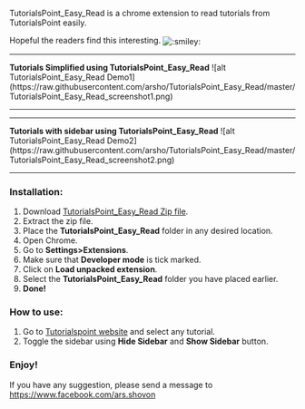  <p>
TutorialsPoint_Easy_Read is a chrome extension to read tutorials from TutorialsPoint easily.
 </p>
 <p>
 Hopeful the readers find this interesting.
 <img class="emoji" title=":smiley:" alt=":smiley:" src="https://assets-cdn.github.com/images/icons/emoji/unicode/1f603.png" height="20" width="20" align="absmiddle">
 </p>
<hr>
<b>Tutorials Simplified using TutorialsPoint_Easy_Read</b>
![alt TutorialsPoint_Easy_Read Demo1](https://raw.githubusercontent.com/arsho/TutorialsPoint_Easy_Read/master/TutorialsPoint_Easy_Read_screenshot1.png)
<hr>
<hr>
<b>Tutorials with sidebar using TutorialsPoint_Easy_Read</b>
![alt TutorialsPoint_Easy_Read Demo2](https://raw.githubusercontent.com/arsho/TutorialsPoint_Easy_Read/master/TutorialsPoint_Easy_Read_screenshot2.png)
<hr>

<h3>
<a id="installation" class="anchor" href="#installation" aria-hidden="true"><span class="octicon octicon-link"></span></a>Installation:
</h3>
<ol>
<li>Download <a href="https://github.com/arsho/TutorialsPoint_Easy_Read/archive/master.zip">TutorialsPoint_Easy_Read Zip file</a>.</li>
<li>Extract the zip file.</li>
<li>Place the <b>TutorialsPoint_Easy_Read</b> folder in any desired location.</li>
<li>Open Chrome.</li>
<li>Go to <b>Settings>Extensions</b>.</li>
<li>Make sure that <b>Developer mode</b> is tick marked.</li>
<li>Click on <b>Load unpacked extension</b>.</li>
<li>Select the <b>TutorialsPoint_Easy_Read</b> folder you have placed earlier.</li>
<li><b>Done!</b></li>
</ol>

<h3>
<a id="how-to-use" class="anchor" href="#how-to-use" aria-hidden="true"><span class="octicon octicon-link"></span></a>How to use:
</h3>
<ol>
<li>Go to <a href="http://www.tutorialspoint.com/">Tutorialspoint website</a> and select any tutorial.</li>
<li>Toggle the sidebar using <b>Hide Sidebar</b> and <b>Show Sidebar</b> button.</li>
</ol>

<h3>Enjoy!</h3>
<p>If you have any suggestion, please send a message to <a href="https://www.facebook.com/ars.shovon">https://www.facebook.com/ars.shovon</a></p>